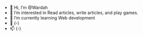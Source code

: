 - 👋 Hi, I’m @Wardah
- 👀 I’m interested in Read articles, write articles, and play games. 
- 🌱 I’m currently learning Web development
- 💞️ (-)
- 📫 (-)

<!---
runzha/runzha is a ✨ special ✨ repository because its `README.md` (this file) appears on your GitHub profile.
You can click the Preview link to take a look at your changes.
--->

